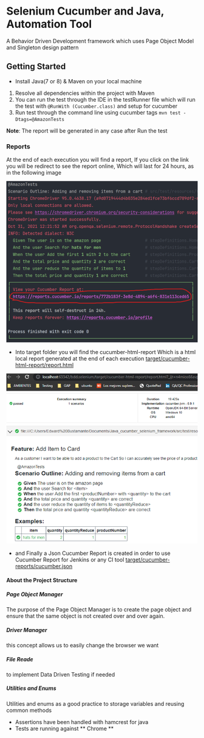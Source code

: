 # Selenium Cucumber and Java, Automation Tool
A Behavior Driven Development framework which uses Page Object Model and Singleton design pattern

## Getting Started
* Install Java(7 or 8) & Maven on your local machine

1. Resolve all dependencies within the project with Maven
2. You can run the test through the IDE in the testRunner file
   which will run the test with `@RunWith (Cucumber.class)` and setup for cucumber
3. Run test through the command line using cucumber tags 
   `mvn test -Dtags=@AmazonTests`

**Note**: The report will be generated in any case after Run the test

### Reports
At the end of each execution you will find a report, If you click on the link you will be redirect
to see the report online, Which will last for 24 hours, as in the following image 

![img_2.png](img_2.png)

* Into target folder you will find the cucumber-html-report Which is a html local report generated at the end
of each execution
[target/cucumber-html-report/report.html
](target/cucumber-html-report/report.html)

![img_1.png](img_1.png)

* and Finally a Json Cucumber Report is created in order to use Cucumber Report for Jenkins or any CI tool 
[target/cucumber-reports/cucumber.json](target/cucumber-reports/cucumber.json)

#### About the Project Structure
##### Page Object Manager
The purpose of the Page Object Manager is to create the page object and ensure that the same
object is not created over and over again.
##### Driver Manager
this concept allows us to easily change the browser we want
##### File Reade 
to implement Data Driven Testing if needed
##### Utilities and Enums
Utilities and enums as a good practice to storage variables and reusing common methods

- Assertions have been handled with hamcrest for java
- Tests are running against ** Chrome **
